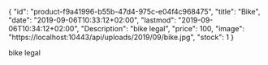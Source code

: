 {
  "id": "product-f9a41996-b55b-47d4-975c-e04f4c968475",
  "title": "Bike",
  "date": "2019-09-06T10:33:12+02:00",
  "lastmod": "2019-09-06T10:34:12+02:00",
  "Description": "bike legal",
  "price": 100,
  "image": "https://localhost:10443/api/uploads/2019/09/bike.jpg",
  "stock": 1
}

bike legal